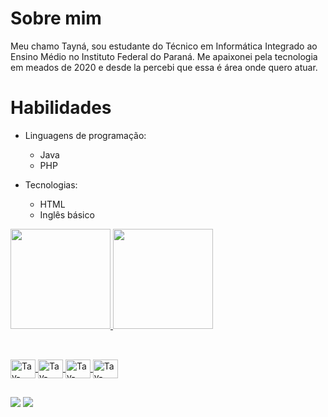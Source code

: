 
# Sobre mim
  Meu chamo Tayná, sou estudante do Técnico em Informática Integrado ao Ensino Médio no Instituto Federal do Paraná. Me apaixonei pela tecnologia em meados de 2020 e desde la percebi que essa é área onde quero atuar.
  
# Habilidades
- Linguagens de programação: 
  - <i class="fab fa-java"></i> Java 
   - <i class="fab fa-java"></i> PHP
   
 - Tecnologias: 
   - <i class="fab fa-html5"></i> HTML 
   - <i class="fas fa-globe"></i> Inglês básico
  
 <div>
  <a href="https://github.com/tayna01">
  <img height="160em" src="https://github-readme-stats.vercel.app/api?username=tayna01&show_icons=true&theme=dracula&include_all_commits=true&count_private=true"/>
  <img height="160em" src="https://github-readme-stats.vercel.app/api/top-langs/?username=tayna01&layout=compact&langs_count=16&theme=dracula"/>
</div>

##
<div style="display: inline_block"><br>
  <img align="center" alt="Tay-Java" height="30" width="40" src="https://img.shields.io/badge/Java-ED8B00?style=for-the-badge&logo=openjdk&logoColor=white">
  <img align="center" alt="Tay-Python" height="30" width="40" src="https://img.shields.io/badge/Python-14354C?style=for-the-badge&logo=python&logoColor=white">
  <img align="center" alt="Tay-html" height="30" width="40" src="https://img.shields.io/badge/HTML-239120?style=for-the-badge&logo=html5&logoColor=white">
  <img align="center" alt="Tay-mysql" height="30" width="40" src="https://img.shields.io/badge/MySQL-00000F?style=for-the-badge&logo=mysql&logoColor=white">
  
</div>
 
  ##
 
<div> 
  
  <a href="https://www.instagram.com/tayna_vicente01/" target="_blank"><img src="https://img.shields.io/badge/-Instagram-%23E4405F?style=for-the-badge&logo=instagram&logoColor=white" target="_blank"></a>
  <a href="https://www.linkedin.com/in/tayn%C3%A1-vicente-silva-930436243/" target="_blank"><img src="https://img.shields.io/badge/-LinkedIn-%230077B5?style=for-the-badge&logo=linkedin&logoColor=white" target="_blank"></a> 
 
 
 
</div>
 
